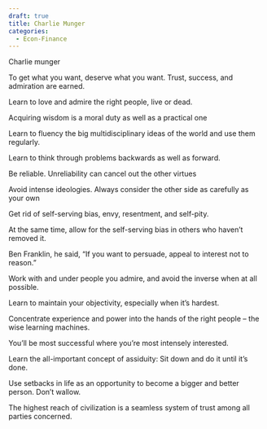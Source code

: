 ```yaml
---
draft: true
title: Charlie Munger
categories:
  - Econ-Finance
---
```

Charlie munger 

To get what you want, deserve what you want. Trust, success, and admiration are earned. 

Learn to love and admire the right people, live or dead.

Acquiring wisdom is a moral duty as well as a practical one

Learn to fluency the big multidisciplinary ideas of the world and use them regularly. 

Learn to think through problems backwards as well as forward.

Be reliable. Unreliability can cancel out the other virtues

Avoid intense ideologies. Always consider the other side as carefully as your own

Get rid of self-serving bias, envy, resentment, and self-pity.

At the same time, allow for the self-serving bias in others who haven’t removed it.

Ben Franklin, he said, “If you want to persuade, appeal to interest not to reason.”

Work with and under people you admire, and avoid the inverse when at all possible.

Learn to maintain your objectivity, especially when it’s hardest.

Concentrate experience and power into the hands of the right people – the wise learning machines. 

You’ll be most successful where you’re most intensely interested.

Learn the all-important concept of assiduity: Sit down and do it until it’s done.

Use setbacks in life as an opportunity to become a bigger and better person. Don’t wallow.

The highest reach of civilization is a seamless system of trust among all parties concerned. 
